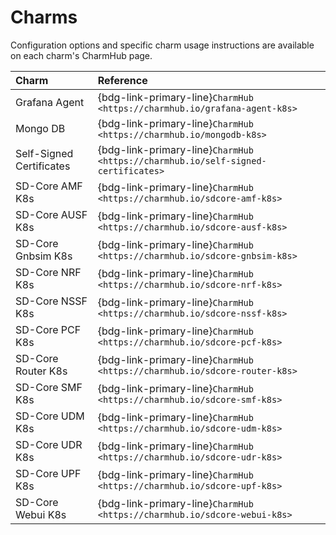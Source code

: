 # Charms

Configuration options and specific charm usage instructions are available on each charm's CharmHub page.

| **Charm**                  | **Reference**                                                                        | 
|:---------------------------|:-------------------------------------------------------------------------------------|
| Grafana Agent              | {bdg-link-primary-line}`CharmHub  <https://charmhub.io/grafana-agent-k8s>`           |
| Mongo DB                   | {bdg-link-primary-line}`CharmHub  <https://charmhub.io/mongodb-k8s>`                 |
| Self-Signed Certificates   | {bdg-link-primary-line}`CharmHub  <https://charmhub.io/self-signed-certificates>`    |
| SD-Core AMF K8s            | {bdg-link-primary-line}`CharmHub  <https://charmhub.io/sdcore-amf-k8s>`              | 
| SD-Core AUSF K8s           | {bdg-link-primary-line}`CharmHub  <https://charmhub.io/sdcore-ausf-k8s>`             | 
| SD-Core Gnbsim K8s         | {bdg-link-primary-line}`CharmHub  <https://charmhub.io/sdcore-gnbsim-k8s>`           | 
| SD-Core NRF K8s            | {bdg-link-primary-line}`CharmHub  <https://charmhub.io/sdcore-nrf-k8s>`              |
| SD-Core NSSF K8s           | {bdg-link-primary-line}`CharmHub  <https://charmhub.io/sdcore-nssf-k8s>`             |
| SD-Core PCF K8s            | {bdg-link-primary-line}`CharmHub  <https://charmhub.io/sdcore-pcf-k8s>`              |
| SD-Core Router K8s         | {bdg-link-primary-line}`CharmHub  <https://charmhub.io/sdcore-router-k8s>`           |
| SD-Core SMF K8s            | {bdg-link-primary-line}`CharmHub  <https://charmhub.io/sdcore-smf-k8s>`              |
| SD-Core UDM K8s            | {bdg-link-primary-line}`CharmHub  <https://charmhub.io/sdcore-udm-k8s>`              | 
| SD-Core UDR K8s            | {bdg-link-primary-line}`CharmHub  <https://charmhub.io/sdcore-udr-k8s>`              | 
| SD-Core UPF K8s            | {bdg-link-primary-line}`CharmHub  <https://charmhub.io/sdcore-upf-k8s>`              |
| SD-Core Webui K8s          | {bdg-link-primary-line}`CharmHub  <https://charmhub.io/sdcore-webui-k8s>`            | 
